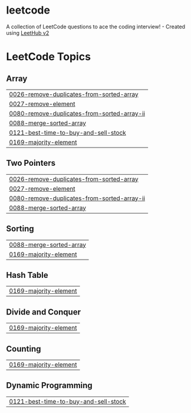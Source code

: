 # leetcode
A collection of LeetCode questions to ace the coding interview! - Created using [LeetHub v2](https://github.com/arunbhardwaj/LeetHub-2.0)

<!---LeetCode Topics Start-->
# LeetCode Topics
## Array
|  |
| ------- |
| [0026-remove-duplicates-from-sorted-array](https://github.com/ryus2002/leetcode/tree/master/0026-remove-duplicates-from-sorted-array) |
| [0027-remove-element](https://github.com/ryus2002/leetcode/tree/master/0027-remove-element) |
| [0080-remove-duplicates-from-sorted-array-ii](https://github.com/ryus2002/leetcode/tree/master/0080-remove-duplicates-from-sorted-array-ii) |
| [0088-merge-sorted-array](https://github.com/ryus2002/leetcode/tree/master/0088-merge-sorted-array) |
| [0121-best-time-to-buy-and-sell-stock](https://github.com/ryus2002/leetcode/tree/master/0121-best-time-to-buy-and-sell-stock) |
| [0169-majority-element](https://github.com/ryus2002/leetcode/tree/master/0169-majority-element) |
## Two Pointers
|  |
| ------- |
| [0026-remove-duplicates-from-sorted-array](https://github.com/ryus2002/leetcode/tree/master/0026-remove-duplicates-from-sorted-array) |
| [0027-remove-element](https://github.com/ryus2002/leetcode/tree/master/0027-remove-element) |
| [0080-remove-duplicates-from-sorted-array-ii](https://github.com/ryus2002/leetcode/tree/master/0080-remove-duplicates-from-sorted-array-ii) |
| [0088-merge-sorted-array](https://github.com/ryus2002/leetcode/tree/master/0088-merge-sorted-array) |
## Sorting
|  |
| ------- |
| [0088-merge-sorted-array](https://github.com/ryus2002/leetcode/tree/master/0088-merge-sorted-array) |
| [0169-majority-element](https://github.com/ryus2002/leetcode/tree/master/0169-majority-element) |
## Hash Table
|  |
| ------- |
| [0169-majority-element](https://github.com/ryus2002/leetcode/tree/master/0169-majority-element) |
## Divide and Conquer
|  |
| ------- |
| [0169-majority-element](https://github.com/ryus2002/leetcode/tree/master/0169-majority-element) |
## Counting
|  |
| ------- |
| [0169-majority-element](https://github.com/ryus2002/leetcode/tree/master/0169-majority-element) |
## Dynamic Programming
|  |
| ------- |
| [0121-best-time-to-buy-and-sell-stock](https://github.com/ryus2002/leetcode/tree/master/0121-best-time-to-buy-and-sell-stock) |
<!---LeetCode Topics End-->